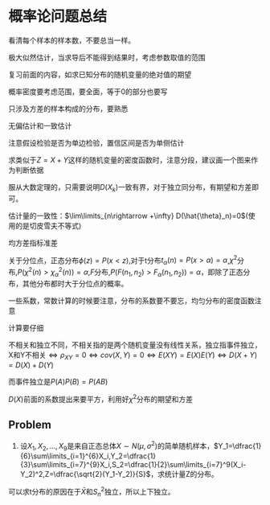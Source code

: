 # 概率论问题总结

看清每个样本的样本数，不要总当一样。

极大似然估计，当求导后不能得到结果时，考虑参数取值的范围

复习前面的内容，如求已知分布的随机变量的绝对值的期望

概率密度要考虑范围，要全面，等于0的部分也要写

只涉及方差的样本构成的分布，要熟悉

无偏估计和一致估计

注意假设检验是否为单边检验，置信区间是否为单侧估计

求类似于$Z=X+Y$这样的随机变量的密度函数时，注意分段，建议画一个图来作为判断依据

服从大数定理的，只需要说明$D(X_k)$一致有界，对于独立同分布，有期望和方差即可。

估计量的一致性：$\lim\limits_{n\rightarrow +\infty} D(\hat{\theta}_n)=0$(使用的是切皮雪夫不等式)

均方差指标准差

关于分位点，正态分布$\phi(z)=P(x < z)$,对于t分布$t_{\alpha}(n)=P(x > \alpha) = \alpha$,$\chi^2$分布,$P(\chi^2(n) > \chi^2_{\alpha}(n)) = \alpha$,$F$分布,$P(F(n_1,n_2) > F_\alpha(n_1,n_2)) = \alpha$，即除了正态分布，其他分布都时大于分位点的概率。

一些系数，常数计算的时候要注意，分布的系数要不要忘，均匀分布的密度函数注意

计算要仔细

不相关和独立不同，不相关指的是两个随机变量没有线性关系，独立指事件独立，X和Y不相关$\Leftrightarrow \rho_{XY} = 0\Leftrightarrow cov(X,Y)=0\Leftrightarrow E(XY)=E(X)E(Y)\Leftrightarrow D(X+Y)=D(X)+D(Y)$

而事件独立是$P(A)P(B)=P(AB)$

$D(X)$前面的系数提出来要平方，利用好$\chi^2$分布的期望和方差

## Problem

1. 设$X_1,X_2,...,X_9$是来自正态总体$X\sim N(\mu,\sigma^2)$的简单随机样本，$Y_1=\dfrac{1}{6}\sum\limits_{i=1}^{6}X_i,Y_2=\dfrac{1}{3}\sum\limits_{i=7}^{9}X_i,S_2=\dfrac{1}{2}\sum\limits_{i=7}^9(X_i-Y_2)^2,Z=\dfrac{\sqrt{2}(Y_1-Y_2)}{S}$，求统计量Z的分布。

可以求t分布的原因在于$\bar{X}$和$S_n^2$独立，所以上下独立。
